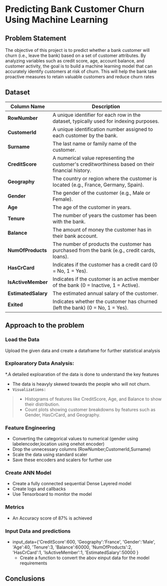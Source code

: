 # Predicting Bank Customer Churn Using Machine Learning

## Problem Statement
The objective of this project is to predict whether a bank customer will churn (i.e., leave the bank) based on a set of customer attributes. By analyzing variables such as credit score, age, account balance, and customer activity, the goal is to build a machine learning model that can accurately identify customers at risk of churn. This will help the bank take proactive measures to retain valuable customers and reduce churn rates

## Dataset

| **Column Name**     | **Description**                                                                                  |
|---------------------|--------------------------------------------------------------------------------------------------|
| **RowNumber**        | A unique identifier for each row in the dataset, typically used for indexing purposes.            |
| **CustomerId**       | A unique identification number assigned to each customer by the bank.                            |
| **Surname**          | The last name or family name of the customer.                                                    |
| **CreditScore**      | A numerical value representing the customer's creditworthiness based on their financial history.  |
| **Geography**        | The country or region where the customer is located (e.g., France, Germany, Spain).              |
| **Gender**           | The gender of the customer (e.g., Male or Female).                                               |
| **Age**              | The age of the customer in years.                                                                |
| **Tenure**           | The number of years the customer has been with the bank.                                         |
| **Balance**          | The amount of money the customer has in their bank account.                                       |
| **NumOfProducts**    | The number of products the customer has purchased from the bank (e.g., credit cards, loans).     |
| **HasCrCard**        | Indicates if the customer has a credit card (0 = No, 1 = Yes).                                   |
| **IsActiveMember**   | Indicates if the customer is an active member of the bank (0 = Inactive, 1 = Active).            |
| **EstimatedSalary**  | The estimated annual salary of the customer.                                                     |
| **Exited**           | Indicates whether the customer has churned (left the bank) (0 = No, 1 = Yes).                    |

## Approach to the problem

### Load the Data
Upload the given data and create a dataframe for further statistical analysis

### Exploaratory Data Analysis:
*.A detailed exploaration of the data is done to understand the key features
* The data is heavyly skewed towards the people who will not churn.
* `Visualizations:`
> * Histograms of features like CreditScore, Age, and Balance to show their distribution.
> * Count plots showing customer breakdowns by features such as Gender, HasCrCard, and Geography.

### Feature Engineering
* Converting the categorical values to numerical (gender using labelencoder,location using onehot encoder)
* Drop the unnecessary columns (RowNumber,CustomerId,Surname)
* Scale the data using standard scaler
* Save these encoders and scalers for further use

### Create ANN Model
* Create a fully connected sequential Dense Layered model
* Create logs and callbacks
* Use Tensorboard to monitor the model
### Metrics
* An Accuracy score of 87% is achieved
### Input Data and predictions
* input_data={'CreditScore':600,
            'Geography':'France',
            'Gender':'Male',
            'Age':40,
            'Tenure':3,
            'Balance':60000,
            'NumOfProducts':2,
            'HasCrCard':1,
            'IsActiveMember':1,
            'EstimatedSalary':50000 }
  * Create a function to convert the abov einput data for the model requirements
  
## Conclusions


